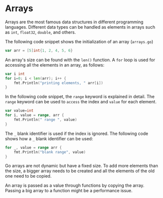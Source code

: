 # Arrays

Arrays are the most famous data structures in different programming languages. Different data types can be handled as elements in arrays such as `int`, `float32`, `double`, and others. 

The following code snippet shows the initialization of an array (`arrays.go`)

```go
var arr = [5]int{1, 2, 4, 5, 6}
```

An array's size can be found with the `len()` function. A `for` loop is used for accessing all the elements in an array, as follows: 

```go
var i int
for i=0; i < len(arr); i++ {
	fmt.Println("printing elements, " arr[i])
}
```

In the following code snippet, the `range` keyword is explained in detail. The `range` keyword can be used to `access` the index and `value` for each element. 

```go
var value=int
for i, value = range, arr {
	fmt.Println(" range ", value)
}
```

The `_` blank identifier is used if the index is ignored. The following code shows how a `_` blank identifier can be used: 

```go
for _, value = range arr {
	fmt.Println("blank range", value)
}
``` 

Go arrays are not dynamic but have a fixed size. To add more elements than the size, a bigger array needs to be created and all the elements of the old one need to be copied. 

An array is passed as a value through functions by copying the array. Passing a big array to a function might be a performance issue. 

